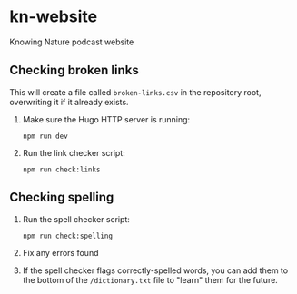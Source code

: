 # kn-website
Knowing Nature podcast website


## Checking broken links

This will create a file called `broken-links.csv` in the repository root,
overwriting it if it already exists.

1. Make sure the Hugo HTTP server is running:
    ```
    npm run dev
    ```

2. Run the link checker script:
    ```
    npm run check:links
    ```

## Checking spelling

1. Run the spell checker script:
    ```
    npm run check:spelling
    ```

2. Fix any errors found

3. If the spell checker flags correctly-spelled words, you can add them to the bottom of the `/dictionary.txt` file to "learn" them for the future.

